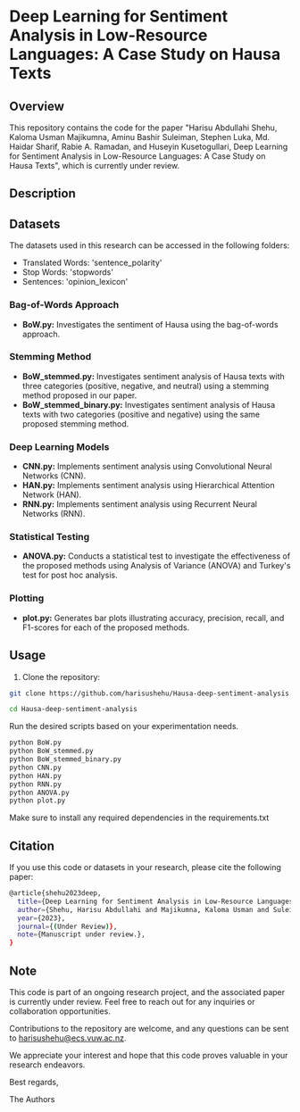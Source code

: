 # Deep Learning for Sentiment Analysis in Low-Resource Languages: A Case Study on Hausa Texts

## Overview

This repository contains the code for the paper "Harisu Abdullahi Shehu, Kaloma Usman Majikumna, Aminu Bashir Suleiman, Stephen Luka, Md. Haidar Sharif, Rabie A. Ramadan, and Huseyin Kusetogullari, Deep Learning for Sentiment Analysis in Low-Resource Languages: A Case Study on Hausa Texts", which is currently under review.

## Description

## Datasets

The datasets used in this research can be accessed in the following folders:

- Translated Words: 'sentence_polarity'
- Stop Words: 'stopwords'
- Sentences: 'opinion_lexicon'

### Bag-of-Words Approach
- **BoW.py:** Investigates the sentiment of Hausa using the bag-of-words approach.

### Stemming Method
- **BoW_stemmed.py:** Investigates sentiment analysis of Hausa texts with three categories (positive, negative, and neutral) using a stemming method proposed in our paper.
- **BoW_stemmed_binary.py:** Investigates sentiment analysis of Hausa texts with two categories (positive and negative) using the same proposed stemming method.

### Deep Learning Models
- **CNN.py:** Implements sentiment analysis using Convolutional Neural Networks (CNN).
- **HAN.py:** Implements sentiment analysis using Hierarchical Attention Network (HAN).
- **RNN.py:** Implements sentiment analysis using Recurrent Neural Networks (RNN).

### Statistical Testing
- **ANOVA.py:** Conducts a statistical test to investigate the effectiveness of the proposed methods using Analysis of Variance (ANOVA) and Turkey's test for post hoc analysis.

### Plotting
- **plot.py:** Generates bar plots illustrating accuracy, precision, recall, and F1-scores for each of the proposed methods.

## Usage

1. Clone the repository:

```bash
git clone https://github.com/harisushehu/Hausa-deep-sentiment-analysis.git

cd Hausa-deep-sentiment-analysis
```

Run the desired scripts based on your experimentation needs.

```bash
python BoW.py
python BoW_stemmed.py
python BoW_stemmed_binary.py
python CNN.py
python HAN.py
python RNN.py
python ANOVA.py
python plot.py
```

Make sure to install any required dependencies in the requirements.txt


## Citation

If you use this code or datasets in your research, please cite the following paper:

```bash
@article{shehu2023deep,
  title={Deep Learning for Sentiment Analysis in Low-Resource Languages: A Case Study on Hausa Texts},
  author={Shehu, Harisu Abdullahi and Majikumna, Kaloma Usman and Suleiman, Aminu Bashir and Luka, Stephen and Sharif, Md. Haidar and Ramadan, Rabie A. and Kusetogullari, Huseyin},
  year={2023},
  journal={(Under Review)},
  note={Manuscript under review.},
}
```

## Note

This code is part of an ongoing research project, and the associated paper is currently under review. Feel free to reach out for any inquiries or collaboration opportunities.

Contributions to the repository are welcome, and any questions can be sent to harisushehu@ecs.vuw.ac.nz.

We appreciate your interest and hope that this code proves valuable in your research endeavors.

Best regards,

The Authors



